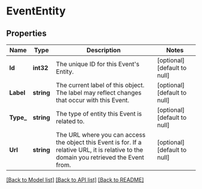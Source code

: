 # EventEntity

## Properties
Name | Type | Description | Notes
------------ | ------------- | ------------- | -------------
**Id** | **int32** | The unique ID for this Event&#x27;s Entity. | [optional] [default to null]
**Label** | **string** | The current label of this object. The label may reflect changes that occur with this Event.  | [optional] [default to null]
**Type_** | **string** | The type of entity this Event is related to.  | [optional] [default to null]
**Url** | **string** | The URL where you can access the object this Event is for. If a relative URL, it is relative to the domain you retrieved the Event from.  | [optional] [default to null]

[[Back to Model list]](../README.md#documentation-for-models) [[Back to API list]](../README.md#documentation-for-api-endpoints) [[Back to README]](../README.md)

